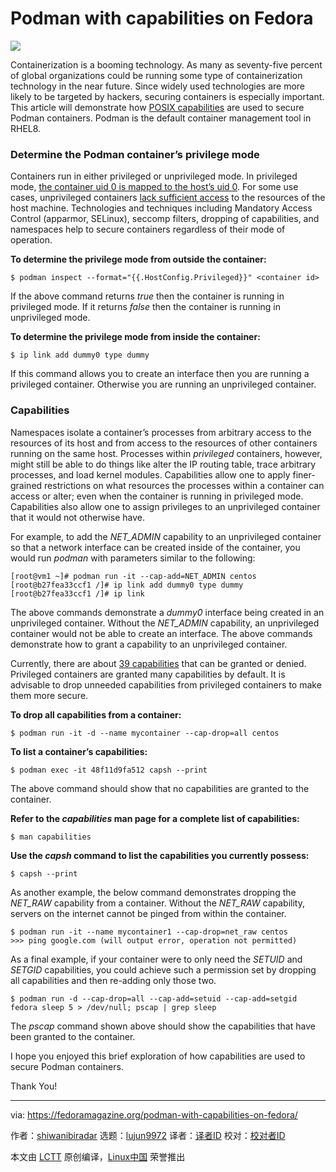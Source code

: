 [#]: collector: (lujun9972)
[#]: translator: ( )
[#]: reviewer: ( )
[#]: publisher: ( )
[#]: url: ( )
[#]: subject: (Podman with capabilities on Fedora)
[#]: via: (https://fedoramagazine.org/podman-with-capabilities-on-fedora/)
[#]: author: (shiwanibiradar https://fedoramagazine.org/author/shiwanibiradar/)

Podman with capabilities on Fedora
======

![][1]

Containerization is a booming technology. As many as seventy-five percent of global organizations could be running some type of containerization technology in the near future. Since widely used technologies are more likely to be targeted by hackers, securing containers is especially important. This article will demonstrate how [POSIX capabilities][2] are used to secure Podman containers. Podman is the default container management tool in RHEL8.

### Determine the Podman container’s privilege mode

Containers run in either privileged or unprivileged mode. In privileged mode, [the container uid 0 is mapped to the host’s uid 0][3]. For some use cases, unprivileged containers [lack sufficient access][4] to the resources of the host machine. Technologies and techniques including Mandatory Access Control (apparmor, SELinux), seccomp filters, dropping of capabilities, and namespaces help to secure containers regardless of their mode of operation.

**To determine the privilege mode from outside the container:**

```
$ podman inspect --format="{{.HostConfig.Privileged}}" <container id>
```

If the above command returns _true_ then the container is running in privileged mode. If it returns _false_ then the container is running in unprivileged mode.

**To determine the privilege mode from inside the container:**

```
$ ip link add dummy0 type dummy
```

If this command allows you to create an interface then you are running a privileged container. Otherwise you are running an unprivileged container.

### Capabilities

Namespaces isolate a container’s processes from arbitrary access to the resources of its host and from access to the resources of other containers running on the same host. Processes within _privileged_ containers, however, might still be able to do things like alter the IP routing table, trace arbitrary processes, and load kernel modules. Capabilities allow one to apply finer-grained restrictions on what resources the processes within a container can access or alter; even when the container is running in privileged mode. Capabilities also allow one to assign privileges to an unprivileged container that it would not otherwise have.

For example, to add the _NET_ADMIN_ capability to an unprivileged container so that a network interface can be created inside of the container, you would run _podman_ with parameters similar to the following:

```
[root@vm1 ~]# podman run -it --cap-add=NET_ADMIN centos
[root@b27fea33ccf1 /]# ip link add dummy0 type dummy
[root@b27fea33ccf1 /]# ip link
```

The above commands demonstrate a _dummy0_ interface being created in an unprivileged container. Without the _NET_ADMIN_ capability, an unprivileged container would not be able to create an interface. The above commands demonstrate how to grant a capability to an unprivileged container.

Currently, there are about [39 capabilities][5] that can be granted or denied. Privileged containers are granted many capabilities by default. It is advisable to drop unneeded capabilities from privileged containers to make them more secure.

**To drop all capabilities from a container:**

```
$ podman run -it -d --name mycontainer --cap-drop=all centos
```

**To list a container’s capabilities:**

```
$ podman exec -it 48f11d9fa512 capsh --print
```

The above command should show that no capabilities are granted to the container.

**Refer to the _capabilities_ man page for a complete list of capabilities:**

```
$ man capabilities
```

**Use the _capsh_ command to list the capabilities you currently possess:**

```
$ capsh --print
```

As another example, the below command demonstrates dropping the _NET_RAW_ capability from a container. Without the _NET_RAW_ capability, servers on the internet cannot be pinged from within the container.

```
$ podman run -it --name mycontainer1 --cap-drop=net_raw centos
>>> ping google.com (will output error, operation not permitted)
```

As a final example, if your container were to only need the _SETUID_ and _SETGID_ capabilities, you could achieve such a permission set by dropping all capabilities and then re-adding only those two.

```
$ podman run -d --cap-drop=all --cap-add=setuid --cap-add=setgid fedora sleep 5 > /dev/null; pscap | grep sleep
```

The _pscap_ command shown above should show the capabilities that have been granted to the container.

I hope you enjoyed this brief exploration of how capabilities are used to secure Podman containers.

Thank You!

--------------------------------------------------------------------------------

via: https://fedoramagazine.org/podman-with-capabilities-on-fedora/

作者：[shiwanibiradar][a]
选题：[lujun9972][b]
译者：[译者ID](https://github.com/译者ID)
校对：[校对者ID](https://github.com/校对者ID)

本文由 [LCTT](https://github.com/LCTT/TranslateProject) 原创编译，[Linux中国](https://linux.cn/) 荣誉推出

[a]: https://fedoramagazine.org/author/shiwanibiradar/
[b]: https://github.com/lujun9972
[1]: https://fedoramagazine.org/wp-content/uploads/2018/10/podman-816x345.jpg
[2]: https://www.linuxjournal.com/magazine/making-root-unprivileged
[3]: https://linuxcontainers.org/lxc/security/#privileged-containers
[4]: https://github.com/containers/podman/blob/master/rootless.md
[5]: https://man7.org/linux/man-pages/man7/capabilities.7.html
